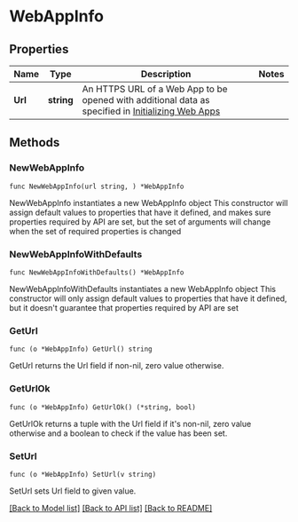 # WebAppInfo

## Properties

Name | Type | Description | Notes
------------ | ------------- | ------------- | -------------
**Url** | **string** | An HTTPS URL of a Web App to be opened with additional data as specified in [Initializing Web Apps](https://core.telegram.org/bots/webapps#initializing-mini-apps) | 

## Methods

### NewWebAppInfo

`func NewWebAppInfo(url string, ) *WebAppInfo`

NewWebAppInfo instantiates a new WebAppInfo object
This constructor will assign default values to properties that have it defined,
and makes sure properties required by API are set, but the set of arguments
will change when the set of required properties is changed

### NewWebAppInfoWithDefaults

`func NewWebAppInfoWithDefaults() *WebAppInfo`

NewWebAppInfoWithDefaults instantiates a new WebAppInfo object
This constructor will only assign default values to properties that have it defined,
but it doesn't guarantee that properties required by API are set

### GetUrl

`func (o *WebAppInfo) GetUrl() string`

GetUrl returns the Url field if non-nil, zero value otherwise.

### GetUrlOk

`func (o *WebAppInfo) GetUrlOk() (*string, bool)`

GetUrlOk returns a tuple with the Url field if it's non-nil, zero value otherwise
and a boolean to check if the value has been set.

### SetUrl

`func (o *WebAppInfo) SetUrl(v string)`

SetUrl sets Url field to given value.



[[Back to Model list]](../README.md#documentation-for-models) [[Back to API list]](../README.md#documentation-for-api-endpoints) [[Back to README]](../README.md)


